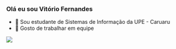 ### Olá eu sou Vitório Fernandes

- 💬 Sou estudante de Sistemas de Informação da UPE - Caruaru
- 👯 Gosto de trabalhar em equipe

<picture>
  <source
    srcset="https://github-readme-stats.vercel.app/api?username=vitorio-fernandes&show_icons=true&theme=dark"
    media="(prefers-color-scheme: dark)"
  />
  <source
    srcset="https://github-readme-stats.vercel.app/api?username=vitorio-fernandes&show_icons=true"
    media="(prefers-color-scheme: light), (prefers-color-scheme: no-preference)"
  />
  <img src="https://github-readme-stats.vercel.app/api?username=vitorio-fernandes&show_icons=true" />
</picture>


